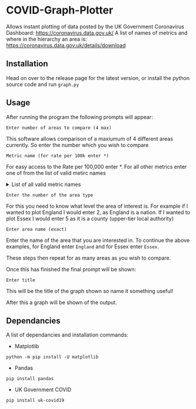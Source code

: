 # COVID-Graph-Plotter

Allows instant plotting of data posted by the UK Government Coronavirus Dashboard: https://coronavirus.data.gov.uk/
A list of names of metrics and where in the hierarchy an area is: https://coronavirus.data.gov.uk/details/download

## Installation

Head on over to the release page for the latest version, or install the python source code and run `graph.py`

## Usage
After running the program the following prompts will appear: 
```
Enter number of areas to compare (4 max)
```
This software allows comparison of a maxiumum of 4 different areas currently. So enter the number which you wish to compare

```
Metric name (for rate per 100k enter *)
```
For easy access to the Rate per 100,000 enter *. For all other metrics enter one of from the list of valid metirc names

<details>
  <summary>List of all valid metric names</summary>
	<code>newCasesByPublishDate</code> New cases by publish date <br />
  <code>cumCasesByPublishDate</code> Cumulative cases by publish date <br />
  <code>cumCasesBySpecimenDateRate</code> Rate of cumulative cases by publish date per 100k resident population <br />
  <code>newCasesBySpecimenDate</code> New cases by specimen date <br />
  <code>cumCasesBySpecimenDateRate</code> Rate of cumulative cases by specimen date per 100k resident population <br />
  <code>cumCasesBySpecimenDate</code> Cumulative cases by specimen date <br /> 
  <code>newPillarOneTestsByPublishDate</code> New pillar one tests by publish date <br /> 
  <code>cumPillarOneTestsByPublishDate</code> Cumulative pillar one tests by publish date <br />
  <code>newPillarTwoTestsByPublishDate</code> New pillar two tests by publish date <br />
  <code>cumPillarTwoTestsByPublishDate</code> Cumulative pillar two tests by publish date <br />
  <code>newPillarThreeTestsByPublishDate</code> New pillar three tests by publish date <br /> 
  <code>cumPillarThreeTestsByPublishDate</code> Cumulative pillar three tests by publish date <br /> 
  <code>newPillarFourTestsByPublishDate</code> New pillar four tests by publish date <br /> 
  <code>cumPillarFourTestsByPublishDate</code> Cumulative pillar four tests by publish date <br />
  <code>newAdmissions</code> New admissions <br />
  <code>cumAdmissions</code> Cumulative number of admissions <br />
  <code>cumTestsByPublishDate</code> Cumulative tests by publish date <br />
  <code>newTestsByPublishDate</code> New tests by publish date <br />
  <code>covidOccupiedMVBeds</code> COVID-19 occupied beds with mechanical ventilators <br />
  <code>hospitalCases</code> Hospital cases <br /> 
  <code>plannedCapacityByPublishDate</code> Planned capacity by publish date <br />
  <code>newDeaths28DaysByPublishDate</code> Deaths within 28 days of positive test <br />
  <code>cumDeaths28DaysByPublishDate</code> Cumulative deaths within 28 days of positive test <br />
  <code>cumDeaths28DaysByPublishDateRate</code> Rate of cumulative deaths within 28 days of positive test per 100k resident population <br /> 
  <code>newDeaths28DaysByDeathDate</code> Deaths within 28 days of positive test by death date <br /> 
  <code>cumDeaths28DaysByDeathDate</code> Cumulative deaths within 28 days of positive test by death date <br /> 
  <code>cumDeaths28DaysByDeathDateRate</code> Rate of cumulative deaths within 28 days of positive test by death date per 100k resident population <br />
</details> 

```
Enter the number of the area type 
```
For this you need to know what level the area of interest is. For example if I wanted to plot England I would enter 2, as England is a nation. If I wanted to plot Essex I would enter 5 as it is a county (upper-tier local authority)

```
Enter area name (exact)
```
Enter the name of the area that you are interested in. To continue the above examples, for England enter `England` and for Essex enter `Essex`.

These steps then repeat for as many areas as you wish to compare.

Once this has finished the final prompt will be shown:
```
Enter title
```
This will be the title of the graph shown so name it something useful!

After this a graph will be shown of the output.

## Dependancies
A list of dependancies and installation commands: 
* Matplotlib
```
python -m pip install -U matplotlib
```
* Pandas
```
pip install pandas
```
* UK Government COVID
```
pip install uk-covid19
```
